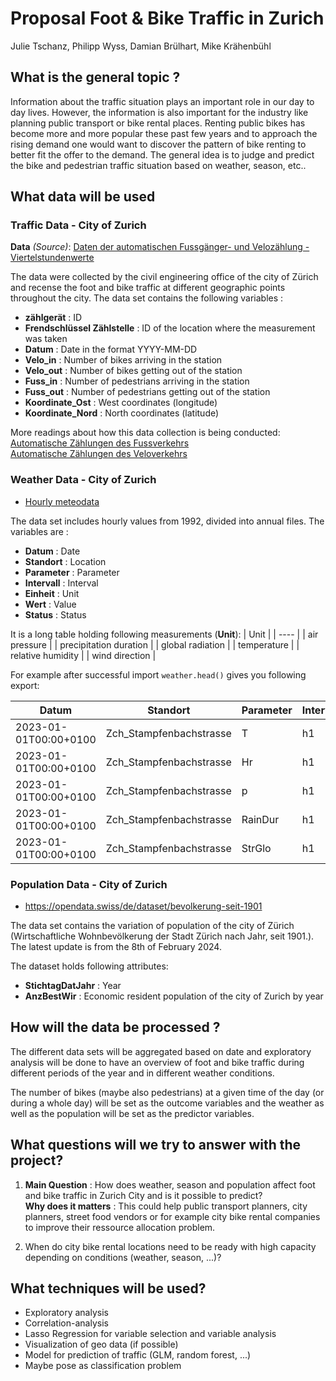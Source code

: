 # Proposal Foot & Bike Traffic in Zurich
Julie Tschanz, Philipp Wyss, Damian Brülhart, Mike Krähenbühl

## What is the general topic ?

Information about the traffic situation plays an important role in our day to day lives. However, the information is also important for the industry like planning public transport or bike rental places.
Renting public bikes has become more and more popular these past few years and to approach the rising demand one would want to discover the pattern of bike renting to better fit the offer to the demand.
The general idea is to judge and predict the bike and pedestrian traffic situation based on weather, season, etc..


## What data will be used
### Traffic Data - City of Zurich
**Data** *(Source)*: [Daten der automatischen Fussgänger- und Velozählung - Viertelstundenwerte](https://data.stadt-zuerich.ch/dataset/ted_taz_verkehrszaehlungen_werte_fussgaenger_velo)

The data were collected by the civil engineering office of the city of Zürich and recense the foot and bike traffic at different geographic points throughout the city.
The data set contains the following variables :

- **zählgerät** : ID 
- **Frendschlüssel Zählstelle** : ID of the location where the measurement was taken
- **Datum** : Date in the format YYYY-MM-DD
- **Velo_in** : Number of bikes arriving in the station
- **Velo_out** : Number of bikes getting out of the station
- **Fuss_in** : Number of pedestrians arriving in the station
- **Fuss_out** : Number of pedestrians getting out of the station
- **Koordinate_Ost** : West coordinates (longitude)
- **Koordinate_Nord** : North coordinates (latitude)

More readings about how this data collection is being conducted: <br>
[Automatische Zählungen des Fussverkehrs](https://www.stadt-zuerich.ch/ted/de/index/taz/verkehr/webartikel/webartikel_fussverkehrszaehlung.html) <br>
[Automatische Zählungen des Veloverkehrs](https://www.stadt-zuerich.ch/ted/de/index/taz/verkehr/webartikel/webartikel_velozaehlungen.html)

### Weather Data - City of Zurich
- [Hourly meteodata](https://opendata.swiss/en/dataset/stundlich-aktualisierte-meteodaten-seit-1992)

The data set includes hourly values from 1992, divided into annual files. The variables are :
- **Datum** : Date
- **Standort** : Location
- **Parameter** : Parameter
- **Intervall** : Interval
- **Einheit** : Unit
- **Wert** : Value
- **Status** : Status

It is a long table holding following measurements (**Unit**):
| Unit |
| ---- |
| air pressure |
| precipitation duration |
| global radiation |
| temperature |
| relative humidity |
| wind direction |

For example after successful import `weather.head()` gives you following export:

| Datum | Standort | Parameter | Intervall | Einheit | Wert | Status |
| ----- | -------- | -------- |-------- |-------- |-------- |-------- |
| 2023-01-01T00:00+0100	| Zch_Stampfenbachstrasse	| T	| h1	| °C	| 11.57	| provisorisch
| 2023-01-01T00:00+0100	| Zch_Stampfenbachstrasse	| Hr	| h1	| %Hr	| 72.29	| provisorisch
| 2023-01-01T00:00+0100	| Zch_Stampfenbachstrasse	| p	| h1	| hPa	| 971.62	| provisorisch
| 2023-01-01T00:00+0100	| Zch_Stampfenbachstrasse	| RainDur	| h1	| min	| 0.00	|  provisorisch
| 2023-01-01T00:00+0100	| Zch_Stampfenbachstrasse	| StrGlo	| h1	| W/m2	| 0.01	| provisorisch

### Population Data - City of Zurich
- https://opendata.swiss/de/dataset/bevolkerung-seit-1901

The data set contains the variation of population of the city of Zürich (Wirtschaftliche Wohnbevölkerung der Stadt Zürich nach Jahr, seit 1901.). The latest update is from the 8th of February 2024. 

The dataset holds following attributes:

- **StichtagDatJahr** : Year
- **AnzBestWir** : Economic resident population of the city of Zurich by year

## How will the data be processed ?

The different data sets will be aggregated based on date and exploratory analysis will be done to have an overview of foot and bike traffic during different periods of the year and in different weather conditions. 

The number of bikes (maybe also pedestrians) at a given time of the day (or during a whole day) will be set as the outcome variables and the weather as well as the population will be set as the predictor variables.

## What questions will we try to answer with the project?

1. **Main Question** : How does weather, season and population affect foot and bike traffic in Zurich City and is it possible to predict? <br>
**Why does it matters** : This could help public transport planners, city planners, street food vendors or for example city bike rental companies to improve their ressource allocation problem.

2. When do city bike rental locations need to be ready with high capacity depending on conditions (weather, season, ...)?

## What techniques will be used?
- Exploratory analysis
- Correlation-analysis
- Lasso Regression for variable selection and variable analysis
- Visualization of geo data (if possible)
- Model for prediction of traffic (GLM, random forest, ...)
- Maybe pose as classification problem